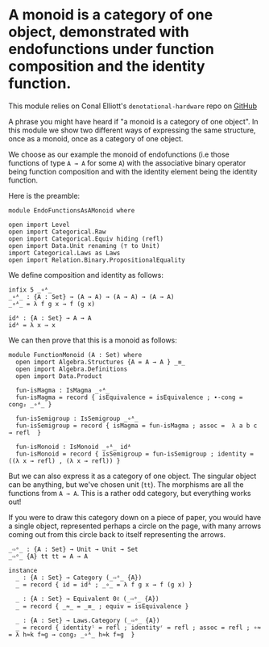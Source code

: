 <!-- -*-agda2-*- -->

# A monoid is a category of one object, demonstrated with endofunctions under function composition and the identity function.


This module relies on Conal Elliott's `denotational-hardware` repo on
[GitHub](https://github.com/conal/denotational-hardware/)

A phrase you might have heard if "a monoid is a category of one
object". In this module we show two different ways of expressing the
same structure, once as a monoid, once as a category of one object.

We choose as our example the monoid of endofunctions (i.e those
functions of type `A → A` for some `A`) with the associative binary
operator being function composition and with the identity element
being the identity function.

Here is the preamble:

```
module EndoFunctionsAsAMonoid where

open import Level
open import Categorical.Raw
open import Categorical.Equiv hiding (refl)
open import Data.Unit renaming (⊤ to Unit)
import Categorical.Laws as Laws
open import Relation.Binary.PropositionalEquality
```

We define composition and identity as follows:

```
infix 5 _∘ᴬ_
_∘ᴬ_ : {A : Set} → (A → A) → (A → A) → (A → A)
_∘ᴬ_ = λ f g x → f (g x)

idᴬ : {A : Set} → A → A
idᴬ = λ x → x
```

We can then prove that this is a monoid as follows:

```
module FunctionMonoid (A : Set) where
  open import Algebra.Structures {A = A → A } _≡_
  open import Algebra.Definitions
  open import Data.Product

  fun-isMagma : IsMagma _∘ᴬ_
  fun-isMagma = record { isEquivalence = isEquivalence ; ∙-cong = cong₂ _∘ᴬ_ }

  fun-isSemigroup : IsSemigroup _∘ᴬ_
  fun-isSemigroup = record { isMagma = fun-isMagma ; assoc =  λ a b c → refl  }

  fun-isMonoid : IsMonoid _∘ᴬ_ idᴬ
  fun-isMonoid = record { isSemigroup = fun-isSemigroup ; identity = ((λ x → refl) , (λ x → refl)) }
```

But we can also express it as a category of one object. The singular
object can be anything, but we've chosen unit (`tt`). The morphisms
are all the functions from `A → A`. This is a rather odd category, but
everything works out!

If you were to draw this category down on a piece of paper, you would
have a single object, represented perhaps a circle on the page, with
many arrows coming out from this circle back to itself representing
the arrows.

```
_⇨ᵒ_ : {A : Set} → Unit → Unit → Set
_⇨ᵒ_ {A} tt tt = A → A

instance
  _ : {A : Set} → Category (_⇨ᵒ_ {A})
  _ = record { id = idᴬ ; _∘_ = λ f g x → f (g x) }

  _ : {A : Set} → Equivalent 0ℓ (_⇨ᵒ_ {A})
  _ = record { _≈_ = _≡_ ; equiv = isEquivalence }

  _ : {A : Set} → Laws.Category (_⇨ᵒ_ {A})
  _ = record { identityˡ = refl ; identityʳ = refl ; assoc = refl ; ∘≈ = λ h≈k f≈g → cong₂ _∘ᴬ_ h≈k f≈g  }
```
